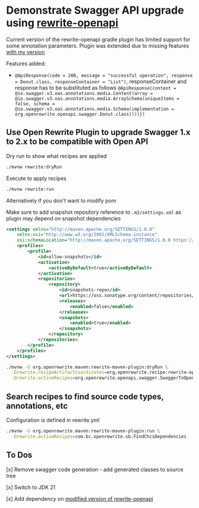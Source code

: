 # Demonstrate Swagger API upgrade using [rewrite-openapi](https://github.com/openrewrite/rewrite-openapi)

Current version of the rewrite-openapi gradle plugin has limited support for some annotation parameters.
Plugin was extended due to missing features [with my version](https://github.com/poprygun/rewrite-openapi)

Features added:

- `@ApiResponse(code = 200, message = "successful operation", response = Donut.class, responseContainer = "List")`, responseContainer
  and response has to be substituted as follows `@ApiResponse(content = @io.swagger.v3.oas.annotations.media.Content(array = @io.swagger.v3.oas.annotations.media.ArraySchema(uniqueItems = false, schema = @io.swagger.v3.oas.annotations.media.Schema(implementation = org.openrewrite.openapi.swagger.Donut.class))))})`


## Use Open Rewrite Plugin to upgrade Swagger 1.x to 2.x to be compatible with Open API

Dry run to show what recipes are applied

```bash
./mvnw rewrite:dryRun
```

Execute to apply recipes

```bash
./mvnw rewrite:run
```

Alternatively if you don't want to modify pom

Make sure to add snapshot repository reference to `.m2/settings.xml` as plugin may depend on snapshot dependencies

```xml
<settings xmlns="http://maven.apache.org/SETTINGS/1.0.0"
    xmlns:xsi="http://www.w3.org/2001/XMLSchema-instance"
    xsi:schemaLocation="http://maven.apache.org/SETTINGS/1.0.0 https://maven.apache.org/xsd/settings-1.0.0.xsd">
    <profiles>
        <profile>
            <id>allow-snapshots</id>
            <activation>
                <activeByDefault>true</activeByDefault>
            </activation>
            <repositories>
                <repository>
                    <id>snapshots-repo</id>
                    <url>https://oss.sonatype.org/content/repositories/snapshots</url>
                    <releases>
                        <enabled>false</enabled>
                    </releases>
                    <snapshots>
                        <enabled>true</enabled>
                    </snapshots>
                </repository>
            </repositories>
        </profile>
    </profiles>
</settings>
```

```bash
./mvnw -U org.openrewrite.maven:rewrite-maven-plugin:dryRun \
  -Drewrite.recipeArtifactCoordinates=org.openrewrite.recipe:rewrite-openapi:0.1.0-SNAPSHOT \
  -Drewrite.activeRecipes=org.openrewrite.openapi.swagger.SwaggerToOpenAPI
```

## Search recipes to find source code types, annotations, etc

Configuration is defined in rewrite.yml

```bash
./mvnw -U org.openrewrite.maven:rewrite-maven-plugin:run \
  -Drewrite.activeRecipes=com.bc.openrewrite.sb.FindChcsDependencies
```
## To Dos

[x] Remove swagger code generation - add generated classes to source tree

[x] Switch to JDK 21

[x] Add dependency on [modified version of rewrite-openapi](https://github.com/poprygun/rewrite-openapi)
